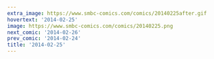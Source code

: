 ```yaml
---
extra_image: https://www.smbc-comics.com/comics/20140225after.gif
hovertext: '2014-02-25'
image: https://www.smbc-comics.com/comics/20140225.png
next_comic: '2014-02-26'
prev_comic: '2014-02-24'
title: '2014-02-25'
---
```


